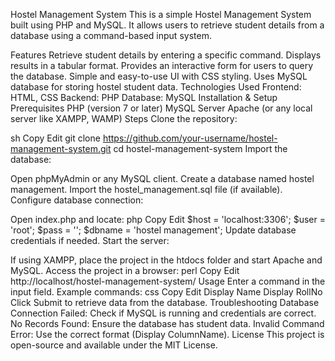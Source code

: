 Hostel Management System
This is a simple Hostel Management System built using PHP and MySQL. It allows users to retrieve student details from a database using a command-based input system.

Features
Retrieve student details by entering a specific command.
Displays results in a tabular format.
Provides an interactive form for users to query the database.
Simple and easy-to-use UI with CSS styling.
Uses MySQL database for storing hostel student data.
Technologies Used
Frontend: HTML, CSS
Backend: PHP
Database: MySQL
Installation & Setup
Prerequisites
PHP (version 7 or later)
MySQL Server
Apache (or any local server like XAMPP, WAMP)
Steps
Clone the repository:

sh
Copy
Edit
git clone https://github.com/your-username/hostel-management-system.git
cd hostel-management-system
Import the database:

Open phpMyAdmin or any MySQL client.
Create a database named hostel management.
Import the hostel_management.sql file (if available).
Configure database connection:

Open index.php and locate:
php
Copy
Edit
$host = 'localhost:3306';
$user = 'root';
$pass = '';
$dbname = 'hostel management';
Update database credentials if needed.
Start the server:

If using XAMPP, place the project in the htdocs folder and start Apache and MySQL.
Access the project in a browser:
perl
Copy
Edit
http://localhost/hostel-management-system/
Usage
Enter a command in the input field.
Example commands:
css
Copy
Edit
Display Name
Display RollNo
Click Submit to retrieve data from the database.
Troubleshooting
Database Connection Failed: Check if MySQL is running and credentials are correct.
No Records Found: Ensure the database has student data.
Invalid Command Error: Use the correct format (Display ColumnName).
License
This project is open-source and available under the MIT License.
